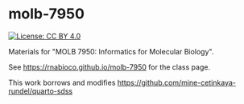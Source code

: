 # molb-7950

[![License: CC BY 4.0](https://img.shields.io/badge/License-CC%20BY%204.0-lightgrey.svg)](https://creativecommons.org/licenses/by/4.0/)

Materials for "MOLB 7950: Informatics for Molecular Biology".

See <https://rnabioco.github.io/molb-7950> for the class page.

This work borrows and modifies https://github.com/mine-cetinkaya-rundel/quarto-sdss
